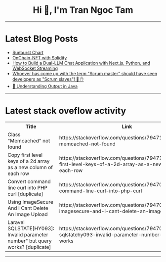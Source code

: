 <h1 align="center">Hi 👋, I'm Tran Ngoc Tam</h1>

---

# Latest Blog Posts 
<!-- BLOG-POST-LIST:START -->
- [Sunburst Chart](https://dev.to/preetha_vaishnavi_2b82358/sunburst-chart-29j9)
- [OnChain-NFT with Solidity](https://dev.to/vivcis/onchain-nft-with-solidity-158i)
- [How to Build a Dual-LLM Chat Application with Next.js, Python, and WebSocket Streaming](https://dev.to/sirneij/how-to-build-a-dual-llm-chat-application-with-nextjs-python-and-websocket-streaming-1e5l)
- [Whoever has come up with the term &quot;Scrum master&quot; should have seen developers as &quot;Scrum slaves&quot;! 🛑 ✋](https://dev.to/pooyan/whoever-has-come-up-with-the-term-scrum-master-should-have-seen-developers-as-scrum-slaves-3mel)
- [🚀 Understanding Output in Java](https://dev.to/div1904/understanding-output-in-java-57g7)
<!-- BLOG-POST-LIST:END -->

---

# Latest stack oveflow activity
<table>
  <tr><th>Title</th><th>Link</th></tr>
  <!-- STACKOVERFLOW:START --><tr><td>Class &quot;Memcached&quot; not found</td><td>https://stackoverflow.com/questions/79471322/class-memcached-not-found</td></tr><tr><td>Copy first level keys of a 2d array as a new column of each row</td><td>https://stackoverflow.com/questions/79471292/copy-first-level-keys-of-a-2d-array-as-a-new-column-of-each-row</td></tr><tr><td>Convert command line curl into PHP curl [duplicate]</td><td>https://stackoverflow.com/questions/79470874/convert-command-line-curl-into-php-curl</td></tr><tr><td>Using ImageSecure And I Cant Delete An Image Upload</td><td>https://stackoverflow.com/questions/79470617/using-imagesecure-and-i-cant-delete-an-image-upload</td></tr><tr><td>Laravel SQLSTATE[HY093]: Invalid parameter number&quot; but query works? [duplicate]</td><td>https://stackoverflow.com/questions/79470613/laravel-sqlstatehy093-invalid-parameter-number-but-query-works</td></tr><!-- STACKOVERFLOW:END -->
</table>

---


